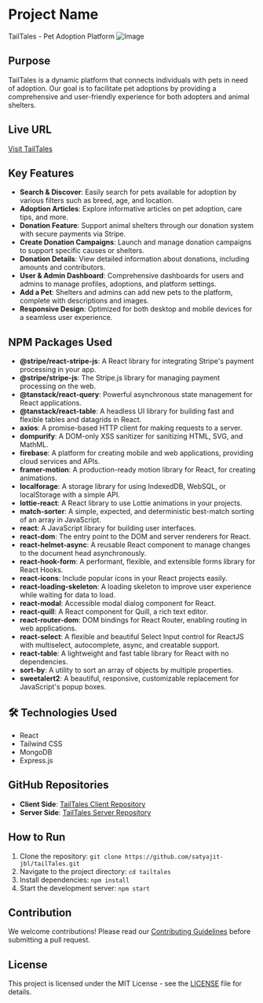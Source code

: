 # Project Name
TailTales - Pet Adoption Platform
![Image](https://github.com/user-attachments/assets/0bb5c670-1163-4be6-ad52-b31a19b1d118)

## Purpose
TailTales is a dynamic platform that connects individuals with pets in need of adoption. Our goal is to facilitate pet adoptions by providing a comprehensive and user-friendly experience for both adopters and animal shelters.

## Live URL
[Visit TailTales](https://tailtales-b9d67.web.app/)

## Key Features
- **Search & Discover**: Easily search for pets available for adoption by various filters such as breed, age, and location.
- **Adoption Articles**: Explore informative articles on pet adoption, care tips, and more.
- **Donation Feature**: Support animal shelters through our donation system with secure payments via Stripe.
- **Create Donation Campaigns**: Launch and manage donation campaigns to support specific causes or shelters.
- **Donation Details**: View detailed information about donations, including amounts and contributors.
- **User & Admin Dashboard**: Comprehensive dashboards for users and admins to manage profiles, adoptions, and platform settings.
- **Add a Pet**: Shelters and admins can add new pets to the platform, complete with descriptions and images.
- **Responsive Design**: Optimized for both desktop and mobile devices for a seamless user experience.

## NPM Packages Used
- **@stripe/react-stripe-js**: A React library for integrating Stripe's payment processing in your app.
- **@stripe/stripe-js**: The Stripe.js library for managing payment processing on the web.
- **@tanstack/react-query**: Powerful asynchronous state management for React applications.
- **@tanstack/react-table**: A headless UI library for building fast and flexible tables and datagrids in React.
- **axios**: A promise-based HTTP client for making requests to a server.
- **dompurify**: A DOM-only XSS sanitizer for sanitizing HTML, SVG, and MathML.
- **firebase**: A platform for creating mobile and web applications, providing cloud services and APIs.
- **framer-motion**: A production-ready motion library for React, for creating animations.
- **localforage**: A storage library for using IndexedDB, WebSQL, or localStorage with a simple API.
- **lottie-react**: A React library to use Lottie animations in your projects.
- **match-sorter**: A simple, expected, and deterministic best-match sorting of an array in JavaScript.
- **react**: A JavaScript library for building user interfaces.
- **react-dom**: The entry point to the DOM and server renderers for React.
- **react-helmet-async**: A reusable React component to manage changes to the document head asynchronously.
- **react-hook-form**: A performant, flexible, and extensible forms library for React Hooks.
- **react-icons**: Include popular icons in your React projects easily.
- **react-loading-skeleton**: A loading skeleton to improve user experience while waiting for data to load.
- **react-modal**: Accessible modal dialog component for React.
- **react-quill**: A React component for Quill, a rich text editor.
- **react-router-dom**: DOM bindings for React Router, enabling routing in web applications.
- **react-select**: A flexible and beautiful Select Input control for ReactJS with multiselect, autocomplete, async, and creatable support.
- **react-table**: A lightweight and fast table library for React with no dependencies.
- **sort-by**: A utility to sort an array of objects by multiple properties.
- **sweetalert2**: A beautiful, responsive, customizable replacement for JavaScript's popup boxes.

## 🛠 Technologies Used
- React
- Tailwind CSS
- MongoDB
- Express.js

## GitHub Repositories
- **Client Side**: [TailTales Client Repository](https://github.com/satyajit-jbl/tailTales.git)
- **Server Side**: [TailTales Server Repository](https://github.com/satyajit-jbl/tailTales-server.git)

## How to Run
1. Clone the repository: `git clone https://github.com/satyajit-jbl/tailTales.git`
2. Navigate to the project directory: `cd tailtales`
3. Install dependencies: `npm install`
4. Start the development server: `npm start`

## Contribution
We welcome contributions! Please read our [Contributing Guidelines](CONTRIBUTING.md) before submitting a pull request.

## License
This project is licensed under the MIT License - see the [LICENSE](LICENSE) file for details.


